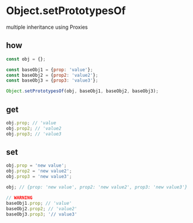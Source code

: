 # Object.setPrototypesOf
multiple inheritance using Proxies

## how
```js
const obj = {};

const baseObj1 = {prop: 'value'};
const baseObj2 = {prop2: 'value2'};
const baseObj3 = {prop3: 'value3'};

Object.setPrototypesOf(obj, baseObj1, baseObj2, baseObj3);
```

## get
```js
obj.prop; // 'value
obj.prop2; // 'value2
obj.prop3; // 'value3
```

## set
```js
obj.prop = 'new value';
obj.prop2 = 'new value2';
obj.prop3 = 'new value3';

obj; // {prop: 'new value', prop2: 'new value2', prop3: 'new value3'}

// WARNING
baseObj1.prop; // 'value'
baseObj2.prop2; // 'value2'
baseObj3.prop3; '// value3'
```

